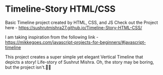 # Timeline-Story HTML/CSS
Basic Timeline project created by HTML, CSS, and JS
Check out the Project here - https://sushrutmishra27.github.io/Timeline-Story-HTML-CSS/

I am taking inspiration from the following link -
https://mikkegoes.com/javascript-projects-for-beginners/#javascript-timeline

This project creates a super simple yet elegant Vertical Timeline that depicts a story! Life-story of Sushrut Mishra. Oh, the story may be boring, but the project isn't.🙂😁
